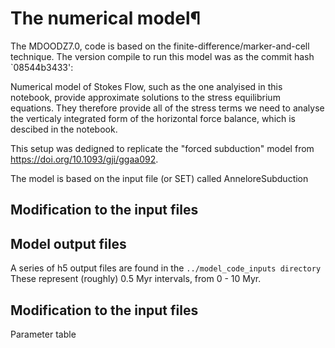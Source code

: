 # The numerical model¶


The MDOODZ7.0, code is based on the finite-difference/marker-and-cell technique. The version compile to run this model was as the commit hash `08544b3433':

Numerical model of Stokes Flow, such as the one analyised in this notebook, provide approximate solutions to the stress equilibrium equations. They therefore provide all of the stress terms we need to analyse the verticaly integrated form of the horizontal force balance, which is descibed in the notebook. 

This setup was dedigned to replicate the "forced subduction" model from https://doi.org/10.1093/gji/ggaa092.

The model is based on the input file (or SET) called AnneloreSubduction

## Modification to the input files


## Model output files

A series of h5 output files are found in the `../model_code_inputs directory` These represent (roughly) 0.5 Myr intervals, from 0 - 10 Myr.


## Modification to the input files

Parameter table
